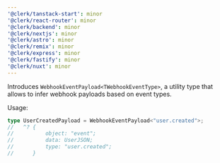```yaml
---
'@clerk/tanstack-start': minor
'@clerk/react-router': minor
'@clerk/backend': minor
'@clerk/nextjs': minor
'@clerk/astro': minor
'@clerk/remix': minor
'@clerk/express': minor
'@clerk/fastify': minor
'@clerk/nuxt': minor
---
```


Introduces `WebhookEventPayload<TWebhookEventType>`, a utility type that allows to infer webhook payloads based on event types. 

Usage: 
```ts
type UserCreatedPayload = WebhookEventPayload<"user.created">;
//   ^? { 
//          object: "event";
//          data: UserJSON;
//          type: "user.created";
//      }
```
